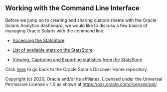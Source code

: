 ## Working with the Command Line Interface

Before we jump on to creating and sharing custom sheets with the Oracle Solaris Analytics dashboard, we would like to discuss a few basics of managing Oracle Solaris with the command line.

- [Accessing the StatsStore](accessing_solaris.md)

- [List of available stats on the StatsStore](solaris_list_of_stats.md)

- [Viewing, Capturing and Exporting statistics from the StatsStore](capture_stats.md)

  





Click [here](https://github.com/oracle/oraclesolaris-contrib) to go back to the Oracle Solaris Discover Home repository.



Copyright (c) 2020, Oracle and/or its affiliates.
 Licensed under the Universal Permissive License v 1.0 as shown at <https://oss.oracle.com/licenses/upl/>.
